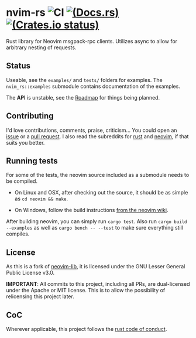 # nvim-rs ![CI](https://github.com/KillTheMule/nvim-rs/actions/workflows/ci.yml/badge.svg)  [![(Docs.rs)](https://docs.rs/nvim-rs/badge.svg)](https://docs.rs/nvim-rs/) [![(Crates.io status)](https://meritbadge.herokuapp.com/nvim-rs)](https://crates.io/crates/nvim-rs)
Rust library for Neovim msgpack-rpc clients. Utilizes async to allow for arbitrary nesting of requests.

## Status

Useable, see the `examples/` and `tests/` folders for examples. The `nvim_rs::examples` submodule contains documentation of the examples.

The **API** is unstable, see the [Roadmap](https://github.com/KillTheMule/nvim-rs/issues/1) for things being planned.

## Contributing

I'd love contributions, comments, praise, criticism... You could open an [issue](https://github.com/KillTheMule/nvim-rs/issues) or a [pull request](https://github.com/KillTheMule/nvim-rs/pulls). I also read the subreddits for [rust](https://www.reddit.com/r/rust/) and [neovim](https://www.reddit.com/r/neovim/), if that suits you better.

## Running tests

For some of the tests, the neovim source included as a submodule needs to be
compiled. 

- On Linux and OSX, after checking out the source, it should be as
simple as `cd neovim && make`.

- On Windows, follow the build instructions [from the neovim
  wiki](https://github.com/neovim/neovim/wiki/Building-Neovim).

After building neovim, you can simply run `cargo test`. Also run `cargo build
--examples` as well as `cargo bench -- --test` to make sure everything still
compiles.

## License

As this is a fork of [neovim-lib](https://github.com/daa84/neovim-lib), it is licensed under the GNU Lesser General Public License v3.0.

**IMPORTANT**: All commits to this project, including all PRs, are
dual-licensed under the Apache or MIT license. This is to allow the possibility
of relicensing this project later.

## CoC

Wherever applicable, this project follows the [rust code of
conduct](https://www.rust-lang.org/en-US/conduct.html).
